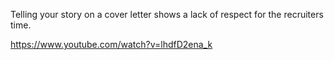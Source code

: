 Telling your story on a cover letter shows a lack of respect for the recruiters time.

https://www.youtube.com/watch?v=lhdfD2ena_k